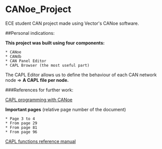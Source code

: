 # CANoe_Project
ECE student CAN project made using Vector's CANoe software.

##Personal indications:

**This project was built using four components:**

	* CANoe
	* CANdb
	* CAN Panel Editor
	* CAPL Browser (the most useful part)

  
The CAPL Editor allows us to define the behaviour of each CAN network node
	=> **A CAPL file per node.**

###References for further work:

[CAPL programming with CANoe](https://www.vector.com/portal/medien/vector_cantech/faq/ProgrammingWithCAPL.pdf)
	
  **Important pages** (relative page number of the document)
  
  	* Page 3 to 4
  	* From page 29
  	* From page 81
  	* From page 96

[CAPL functions reference manual](http://vector.com/portal/medien/vector_cantech/faq/CAPLFunctionReferenceManual.pdf)
